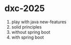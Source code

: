 # dxc-2025



1. play with java new-features
2. solid principles
3. without spring boot
4. with spring boot


